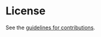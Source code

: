 # License

See the
[guidelines for contributions](https://github.com/ichdasich/draft-routing-operations-security/blob/main/CONTRIBUTING.md).

